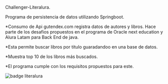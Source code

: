 Challenger-Literalura.

Programa de persistencia de datos utilizando Springboot.

*Consumo de Api gutendex.com registra datos de autores y libros. Hace parte de los desafios propuestos en el programa de Oracle next education y Alura Latam para Back End de java.

*Esta permite buscar libros por titulo guaradandoo en una base de datos.

*Muestra top 10 de los libros más buscados.

*El programa cumple con los requisitos propuestos para este.

![badge literalura](https://github.com/user-attachments/assets/5e99d042-3d47-4bc1-b9cf-abc772b571bb)






